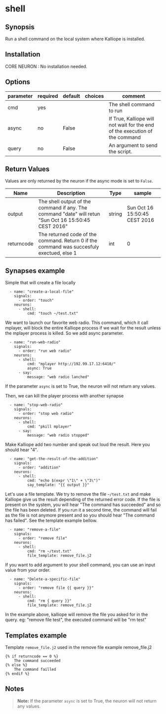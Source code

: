 # shell

## Synopsis

Run a shell command on the local system where Kalliope is installed.

## Installation

CORE NEURON : No installation needed.  

## Options

| parameter | required | default | choices  | comment                                                                     |
|-----------|----------|---------|----------|-----------------------------------------------------------------------------|
| cmd       | yes      |         |          | The shell command to run                                                    |
| async     | no       | False   |          | If True, Kalliope will not wait for the end of the execution of the command |
| query     | no       | False   |          | An argument to send the script.                                             |


## Return Values

Values are only returned by the neuron if the async mode is set to `False`.

| Name       | Description                                                                                           | Type   | sample                        |
|------------|-------------------------------------------------------------------------------------------------------|--------|-------------------------------|
| output     | The shell output of the command if any. The command "date" will retun "Sun Oct 16 15:50:45 CEST 2016" | string | Sun Oct 16 15:50:45 CEST 2016 |
| returncode | The returned code of the command. Return 0 if the command was succesfuly exectued, else 1             | int    | 0                             |


## Synapses example

Simple that will create a file locally
```
  - name: "create-a-local-file"
    signals:
      - order: "touch"
    neurons:
      - shell:
          cmd: "touch ~/test.txt"    
```

We want to launch our favorite web radio. This command, which it call mplayer, will block the entire Kalliope process if we 
wait for the result unless the mplayer process is killed. So we add async parameter. 
``` 
  - name: "run-web-radio"
    signals:
      - order: "run web radio"
    neurons:
      - shell:
          cmd: "mplayer http://192.99.17.12:6410/"
          async: True
      - say:
          message: "web radio lanched"
```
If the parameter `async` is set to True, the neuron will not return any values.


Then, we can kill the player process with another synapse
```
  - name: "stop-web-radio"
    signals:
      - order: "stop web radio"
    neurons:
      - shell:
          cmd: "pkill mplayer"
      - say:
          message: "web radio stopped"
```

Make Kalliope add two number and speak out loud the result. Here you should hear "4".
```
  - name: "get-the-result-of-the-addition"
    signals:
      - order: "addition"
    neurons:
      - shell:
          cmd: "echo $(expr \"1\" + \"3\")"
          say_template: "{{ output }}"
```

Let's use a file template. We try to remove the file `~/test.txt` and make Kalliope give us the result depending of the 
returned error code.
If the file is present on the system, you will hear "The command has succeeded" and so the file has been deleted. 
If you run it a second time, the command will fail as the file is not anymore present and so you should hear 
"The command has failed". See the template example bellow.
```
  - name: "remove-a-file"
    signals:
      - order: "remove file"
    neurons:
      - shell:
          cmd: "rm ~/test.txt"
          file_template: remove_file.j2
```

If you want to add argument to your shell command, you can use an input value from your order.
```
  - name: "Delete-a-specific-file"
    signals:
      - order: "remove file {{ query }}"
    neurons:
      - shell:
          cmd: "rm { query }}"
          file_template: remove_file.j2          
```
In the example above, kalliope will remove the file you asked for in the query.
eg: "remove file test", the executed command will be "rm test"

## Templates example 

Template `remove_file.j2` used in the remove file example remove_file.j2
```
{% if returncode == 0 %}
    The command succeeded
{% else %}
    The command failled
{% endif %}
```

## Notes

> **Note:** If the parameter `async` is set to True, the neuron will not return any values.

